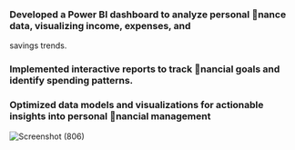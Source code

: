 ### Developed a Power BI dashboard to analyze personal nance data, visualizing income, expenses, and
savings trends.
### Implemented interactive reports to track nancial goals and identify spending patterns.
### Optimized data models and visualizations for actionable insights into personal nancial management


![Screenshot (806)](https://github.com/user-attachments/assets/6e17d27f-5928-441d-81f2-d47663f52af8)
